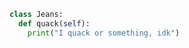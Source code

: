 ```py
class Jeans:
  def quack(self):
    print("I quack or something, idk")
```

<!---
smartjeans/smartjeans is a ✨ special ✨ repository because its `README.md` (this file) appears on your GitHub profile.
--->

